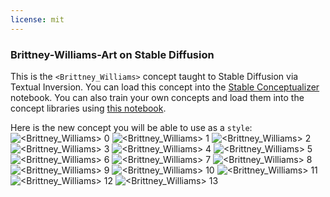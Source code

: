 ```yaml
---
license: mit
---
```

### Brittney-Williams-Art on Stable Diffusion
This is the `<Brittney_Williams>` concept taught to Stable Diffusion via Textual Inversion. You can load this concept into the [Stable Conceptualizer](https://colab.research.google.com/github/huggingface/notebooks/blob/main/diffusers/stable_conceptualizer_inference.ipynb) notebook. You can also train your own concepts and load them into the concept libraries using [this notebook](https://colab.research.google.com/github/huggingface/notebooks/blob/main/diffusers/sd_textual_inversion_training.ipynb).

Here is the new concept you will be able to use as a `style`:
![<Brittney_Williams> 0](https://huggingface.co/sd-concepts-library/brittney-williams-art/resolve/main/concept_images/9.jpeg)
![<Brittney_Williams> 1](https://huggingface.co/sd-concepts-library/brittney-williams-art/resolve/main/concept_images/10.jpeg)
![<Brittney_Williams> 2](https://huggingface.co/sd-concepts-library/brittney-williams-art/resolve/main/concept_images/3.jpeg)
![<Brittney_Williams> 3](https://huggingface.co/sd-concepts-library/brittney-williams-art/resolve/main/concept_images/1.jpeg)
![<Brittney_Williams> 4](https://huggingface.co/sd-concepts-library/brittney-williams-art/resolve/main/concept_images/4.jpeg)
![<Brittney_Williams> 5](https://huggingface.co/sd-concepts-library/brittney-williams-art/resolve/main/concept_images/8.jpeg)
![<Brittney_Williams> 6](https://huggingface.co/sd-concepts-library/brittney-williams-art/resolve/main/concept_images/11.jpeg)
![<Brittney_Williams> 7](https://huggingface.co/sd-concepts-library/brittney-williams-art/resolve/main/concept_images/6.jpeg)
![<Brittney_Williams> 8](https://huggingface.co/sd-concepts-library/brittney-williams-art/resolve/main/concept_images/5.jpeg)
![<Brittney_Williams> 9](https://huggingface.co/sd-concepts-library/brittney-williams-art/resolve/main/concept_images/0.jpeg)
![<Brittney_Williams> 10](https://huggingface.co/sd-concepts-library/brittney-williams-art/resolve/main/concept_images/2.jpeg)
![<Brittney_Williams> 11](https://huggingface.co/sd-concepts-library/brittney-williams-art/resolve/main/concept_images/7.jpeg)
![<Brittney_Williams> 12](https://huggingface.co/sd-concepts-library/brittney-williams-art/resolve/main/concept_images/13.jpeg)
![<Brittney_Williams> 13](https://huggingface.co/sd-concepts-library/brittney-williams-art/resolve/main/concept_images/12.jpeg)

